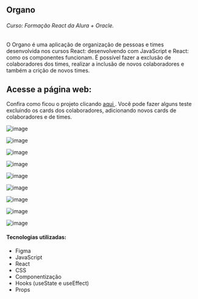 ## Organo
###### Curso: Formação React da Alura + Oracle.

O Organo é uma aplicação de organização de pessoas e times desenvolvida nos cursos React: desenvolvendo com JavaScript e React: como os componentes funcionam. É possível fazer a exclusão de colaboradores dos times, realizar a inclusão de novos colaboradores e também a crição de novos times.

## Acesse a página web:

Confira como ficou o projeto clicando [aqui ](https://organo-rose-six.vercel.app/). Você pode fazer alguns teste excluindo os cards dos colaboradores, adicionando novos cards de colaboradores e de times.

![image](https://github.com/user-attachments/assets/0c1f94af-ebdc-42cf-bd33-819d25bc851a)

![image](https://github.com/user-attachments/assets/709cd47f-015b-4571-8278-ef59fccdb1b8)

![image](https://github.com/user-attachments/assets/81c68c42-15c5-4e6a-84b6-096efbdcce08)

![image](https://github.com/user-attachments/assets/cd59de37-4d51-4d43-8fae-66b127b412ad)

![image](https://github.com/user-attachments/assets/a5a3f0ed-bbc9-4e78-b764-a6ee4da3cb01)

![image](https://github.com/user-attachments/assets/1e9ffcaa-ab33-4ba9-8f52-56c0fc9ad98f)

![image](https://github.com/user-attachments/assets/777ff68f-1120-4616-9c89-094a708d025b)

![image](https://github.com/user-attachments/assets/60f4f2cc-0711-4eb3-b943-20c4b92bb005)

![image](https://github.com/user-attachments/assets/3f868f41-908d-4c9b-a508-e9ccebf1aacd)




#### Tecnologias utilizadas:
* Figma
* JavaScript
* React
* CSS
* Componentização
* Hooks (useState e useEffect)
* Props
